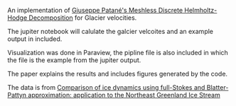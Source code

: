 An implementation of [Giuseppe Patané's Meshless Discrete Helmholtz-Hodge Decomposition]( https://ieeexplore.ieee.org/document/9166766/) for Glacier velocities.

The jupiter notebook will calulate the galcier velcoites and an example output in included.

Visualization was done in Paraview, the pipline file is also included in which the file is the example from the jupiter output.

The paper explains the results and includes figures generated by the code.

The data is from [Comparison of ice dynamics using full-Stokes and Blatter-Pattyn approximation: application to the Northeast Greenland Ice Stream](https://zenodo.org/records/6406103)


